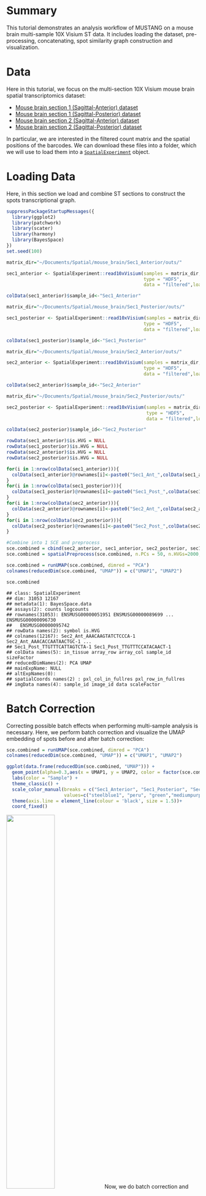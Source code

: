 # Summary

This tutorial demonstrates an analysis workflow of MUSTANG on a mouse brain multi-sample 10X Visium ST data.
It includes loading the dataset, pre-processing, concatenating, spot similarity graph construction and visualization. 

# Data

Here in this tutorial, we focus on the multi-section 10X Visium mouse brain spatial transcriptomics dataset:

- [Mouse brain section 1 (Sagittal-Anterior)
dataset](https://www.10xgenomics.com/resources/datasets/mouse-brain-serial-section-1-sagittal-anterior-1-standard-1-0-0)
- [Mouse brain section 1 (Sagittal-Posterior)
dataset](https://www.10xgenomics.com/resources/datasets/mouse-brain-serial-section-1-sagittal-posterior-1-standard-1-0-0)
- [Mouse brain section 2 (Sagittal-Anterior)
dataset](https://www.10xgenomics.com/resources/datasets/mouse-brain-serial-section-2-sagittal-anterior-1-standard-1-0-0)
- [Mouse brain section 2 (Sagittal-Posterior)
dataset](https://www.10xgenomics.com/resources/datasets/mouse-brain-serial-section-2-sagittal-posterior-1-standard-1-0-0)


In particular, we are interested in the filtered count matrix and the
spatial positions of the barcodes. We can download these files into a
folder, which we will use to load them into a
[`SpatialExperiment`](https://bioconductor.org/packages/release/bioc/html/SpatialExperiment.html)
object.

# Loading Data

Here, in this section we load and combine ST sections to construct the spots transcriptional graph.

``` r
suppressPackageStartupMessages({
  library(ggplot2)
  library(patchwork)
  library(scater)
  library(harmony)
  library(BayesSpace)
})
set.seed(100)

matrix_dir="~/Documents/Spatial/mouse_brain/Sec1_Anterior/outs/"

sec1_anterior <- SpatialExperiment::read10xVisium(samples = matrix_dir,
                                                  type = "HDF5",
                                                  data = "filtered",load = T)

colData(sec1_anterior)$sample_id<-"Sec1_Anterior"

matrix_dir="~/Documents/Spatial/mouse_brain/Sec1_Posterior/outs/"

sec1_posterior <- SpatialExperiment::read10xVisium(samples = matrix_dir,
                                                  type = "HDF5",
                                                  data = "filtered",load = T)

colData(sec1_posterior)$sample_id<-"Sec1_Posterior"

matrix_dir="~/Documents/Spatial/mouse_brain/Sec2_Anterior/outs/"

sec2_anterior <- SpatialExperiment::read10xVisium(samples = matrix_dir,
                                                  type = "HDF5",
                                                  data = "filtered",load = T)

colData(sec2_anterior)$sample_id<-"Sec2_Anterior"

matrix_dir="~/Documents/Spatial/mouse_brain/Sec2_Posterior/outs/"

sec2_posterior <- SpatialExperiment::read10xVisium(samples = matrix_dir,
                                                   type = "HDF5",
                                                   data = "filtered",load = T)

colData(sec2_posterior)$sample_id<-"Sec2_Posterior"

rowData(sec1_anterior)$is.HVG = NULL 
rowData(sec1_posterior)$is.HVG = NULL 
rowData(sec2_anterior)$is.HVG = NULL 
rowData(sec2_posterior)$is.HVG = NULL 

for(i in 1:nrow(colData(sec1_anterior))){
  colData(sec1_anterior)@rownames[i]<-paste0("Sec1_Ant_",colData(sec1_anterior)@rownames[i])
}
for(i in 1:nrow(colData(sec1_posterior))){
  colData(sec1_posterior)@rownames[i]<-paste0("Sec1_Post_",colData(sec1_posterior)@rownames[i])
}
for(i in 1:nrow(colData(sec2_anterior))){
  colData(sec2_anterior)@rownames[i]<-paste0("Sec2_Ant_",colData(sec2_anterior)@rownames[i])
}
for(i in 1:nrow(colData(sec2_posterior))){
  colData(sec2_posterior)@rownames[i]<-paste0("Sec2_Post_",colData(sec2_posterior)@rownames[i])
}

#Combine into 1 SCE and preprocess
sce.combined = cbind(sec2_anterior, sec1_anterior, sec2_posterior, sec1_posterior, deparse.level = 1)
sce.combined = spatialPreprocess(sce.combined, n.PCs = 50, n.HVGs=2000,assay.type="logcounts") #lognormalize, PCA

sce.combined = runUMAP(sce.combined, dimred = "PCA")
colnames(reducedDim(sce.combined, "UMAP")) = c("UMAP1", "UMAP2")

sce.combined

```


    ## class: SpatialExperiment 
    ## dim: 31053 12167  
    ## metadata(1): BayesSpace.data
    ## assays(2): counts logcounts
    ## rownames(31053): ENSMUSG00000051951 ENSMUSG00000089699 ... ENSMUSG00000096730
    ##   ENSMUSG00000095742
    ## rowData names(2): symbol is.HVG
    ## colnames(12167): Sec2_Ant_AAACAAGTATCTCCCA-1 Sec2_Ant_AAACACCAATAACTGC-1 ...
    ## Sec1_Post_TTGTTTCATTAGTCTA-1 Sec1_Post_TTGTTTCCATACAACT-1
    ## colData names(5): in_tissue array_row array_col sample_id sizeFactor
    ## reducedDimNames(2): PCA UMAP
    ## mainExpName: NULL
    ## altExpNames(0):
    ## spatialCoords names(2) : pxl_col_in_fullres pxl_row_in_fullres
    ## imgData names(4): sample_id image_id data scaleFactor

   
# Batch Correction
Correcting possible batch effects when performing multi-sample analysis is necessary. Here, we perform batch correction and visualize the UMAP embedding of spots before and after batch correction:


``` r
sce.combined = runUMAP(sce.combined, dimred = "PCA")
colnames(reducedDim(sce.combined, "UMAP")) = c("UMAP1", "UMAP2")

ggplot(data.frame(reducedDim(sce.combined, "UMAP"))) +
  geom_point(alpha=0.3,aes(x = UMAP1, y = UMAP2, color = factor(sce.combined$sample_id)),size=0.7) +
  labs(color = "Sample") +
  theme_classic() +
  scale_color_manual(breaks = c("Sec1_Anterior", "Sec1_Posterior", "Sec2_Anterior","Sec2_Posterior"),
                     values=c("steelblue1", "peru", "green","mediumpurple"))+
  theme(axis.line = element_line(colour = 'black', size = 1.5))+
  coord_fixed()

```
<img src="https://github.com/namini94/MUSTANG/blob/main/Miscel/Mouse_Brain_Markdown_Figs/MB_NoBatch.png" width="50%" height="50%">
Now, we do batch correction and visualize the umap embedding again:

``` r
colData(sce.combined)$sample_id<-as.factor(colData(sce.combined)$sample_id)

sce.combined = RunHarmony(sce.combined, c("sample_id"), verbose = T)
sce.combined = runUMAP(sce.combined, dimred = "HARMONY", name = "UMAP.HARMONY")
colnames(reducedDim(sce.combined, "UMAP.HARMONY")) = c("UMAP1", "UMAP2")

ggplot(data.frame(reducedDim(sce.combined, "UMAP.HARMONY"))) +
  geom_point(alpha=0.3,aes(x = UMAP1, y = UMAP2, color = factor(sce.combined$sample_id)),size=0.7) +
  labs(color = "Sample") +
  theme_classic()+
  scale_color_manual(breaks = c("Sec1_Anterior", "Sec1_Posterior", "Sec2_Anterior","Sec2_Posterior"),
                     values=c("steelblue1", "peru", "green","mediumpurple"))+
  theme(axis.line = element_line(colour = 'black', size = 1.5))+
  coord_fixed()
```
<img src="https://github.com/namini94/MUSTANG/blob/main/Miscel/Mouse_Brain_Markdown_Figs/MB_wBatchCorrection.png" width="50%" height="50%">

# KNN Graph & Louvain Clustering

``` r
harmony<-data.frame(reducedDim(sce.combined, "HARMONY"))
harmony_umap<-data.frame(reducedDim(sce.combined, "UMAP.HARMONY"))
k <- 50
tempcom <- MERINGUE::getClusters(harmony, k, weight=TRUE, method = igraph::cluster_louvain)

dat <- data.frame("emb1" = harmony_umap$UMAP1,
                  "emb2" = harmony_umap$UMAP2,
                  "Cluster" = tempCom)

plt <- ggplot2::ggplot(data = dat) +
  ggplot2::geom_point(alpha=0.4,ggplot2::aes(x = emb1, y = emb2,
                                             color = Cluster), size = 0.9) +
  
  ggplot2::scale_color_manual(values = rainbow(n = length(levels(tempCom)))) +
  
  ggplot2::labs(title = "",
                x = "UMAP1",
                y = "UMAP2") +
  
  ggplot2::theme_classic() +
  ggplot2::theme(axis.text.x = ggplot2::element_text(color = "black"),
                 axis.text.y = ggplot2::element_text(color = "black"),
                 axis.title.y = ggplot2::element_text(),
                 axis.title.x = ggplot2::element_text(),
                 axis.ticks.x = ggplot2::element_blank(),
                 plot.title = ggplot2::element_text(size=15),
                 legend.text = ggplot2::element_text( colour = "black"),
                 legend.title = ggplot2::element_text( colour = "black", angle = 0, hjust = 0.5),
                 panel.background = ggplot2::element_blank(),
                 plot.background = ggplot2::element_blank(),
                 panel.grid.major.y =  ggplot2::element_blank(),
                 axis.line = ggplot2::element_line(size = 1.5, colour = "black")
                 # legend.position="none"
  ) +
  
  
  ggplot2::coord_fixed()

plt

```
<img src="https://github.com/namini94/MUSTANG/blob/main/Miscel/Mouse_Brain_Markdown_Figs/Louvain_Clusters.png" width="50%" height="50%">

# Spots Transcriptional Graph
Now that we have identified the spots trancriptional clusters, we can construct and store the edges of spots transcriptional graph.

``` r
sample_ID_Sec2Ant<-matrix(0,nrow(colData(sec2_anterior)),1)
for(i in 1:nrow(colData(sec2_anterior))){
  sample_ID_Sec2Ant[i,1]<-c("Sec2_Anterior")
}
sample_ID_Sec1Ant<-matrix(0,nrow(colData(sec1_anterior)),1)
for(i in 1:nrow(colData(sec1_anterior))){
  sample_ID_Sec1Ant[i,1]<-c("Sec1_Anterior")
}
sample_ID_Sec2Post<-matrix(0,nrow(colData(sec2_posterior)),1)
for(i in 1:nrow(colData(sec2_posterior))){
  sample_ID_Sec2Post[i,1]<-c("Sec2_Posterior")
}
sample_ID_Sec1Post<-matrix(0,nrow(colData(sec1_posterior)),1)
for(i in 1:nrow(colData(sec1_posterior))){
  sample_ID_Sec1Post[i,1]<-c("Sec1_Posterior")
}

sample_ID<-rbind(sample_ID_Sec2Ant,sample_ID_Sec1Ant,sample_ID_Sec2Post,sample_ID_Sec1Post)

meta<-cbind(tempcom,sample_ID)

transcrip_edge_num <- 0 
transcrip_adjacency <- list("Node1","Node2")
for(i in 1:(nrow(meta)-1)){
  for(j in (i+1):nrow(meta)){
    if((meta[i,1]==meta[j,1]) & (meta[i,2]!=meta[j,2])){
      transcrip_edge_num <- transcrip_edge_num + 1 
      transcrip_adjacency$Node1[transcrip_edge_num]<-i-1
      transcrip_adjacency$Node2[transcrip_edge_num]<-j-1
    }
  }
}

final_transcrip_adjacency<-cbind(transcrip_adjacency$Node1,transcrip_adjacency$Node2)

```

# Spots Spatial Graph
After extracting the 2D spatial positions of spots for each section and adding the offsets as explained in the MUSTANG manuscript one can use the get_edges function from BayesTME package to extract the spots spatial graph of the multi-samples ST data using below codes in Python:

```python
from bayestme import data
import pandas
import numpy
from bayestme import utils

temp_pos = pandas.read_csv('~/Spatial/Data/MouseBrain/Total/tot_pos.csv',header=0,index_col=0,sep=",")
pos = temp_pos.to_numpy()

neighbors = utils.get_edges(pos=pos, layout=1)

pandas.DataFrame(neighbors).to_csv("~/Spatial/res_mouseBrain_total/spatial_neighbors.csv",index=True)

```

# Spots Similarity Graph
Now that we have extracted both spots transcriptional and spatial edges we can construct the spots similarity graph edges in R by running below code:

```r
transcrip_neighbors<-read.csv(file = "~/Spatial/res_mouseBrain_total/transcrip_neighbors.csv")
spatial_neighbors<-read.csv(file = "~/Spatial/res_mouseBrain_total/spatial_neighbors.csv",row.names = 1)

colnames(transcrip_neighbors)<-colnames(spatial_neighbors)
similarity_neighbors<-rbind(transcrip_neighbors,spatial_neighbors)

write.csv(similarity_neighbors,file="~/Spatial/res_mouseBrain_total/similarity_neighbors.csv",quote = F,row.names = T)


```
